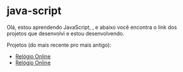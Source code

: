 # java-script
 
Olá, estou aprendendo JavaScript, , e abaixo você encontra o link dos projetos que desenvolvi e estou desenvolvendo.

Projetos (do mais recente pro mais antigo):

<ul>
  <li><a href="https://edilaine-as.github.io/java-script/relogio/index.html" target="_blank">Relógio Online</a></li>
  <li><a href="https://edilaine-as.github.io/java-script/verificador-idade/index.html" target="_blank">Relógio Online</a></li>
</ul>
